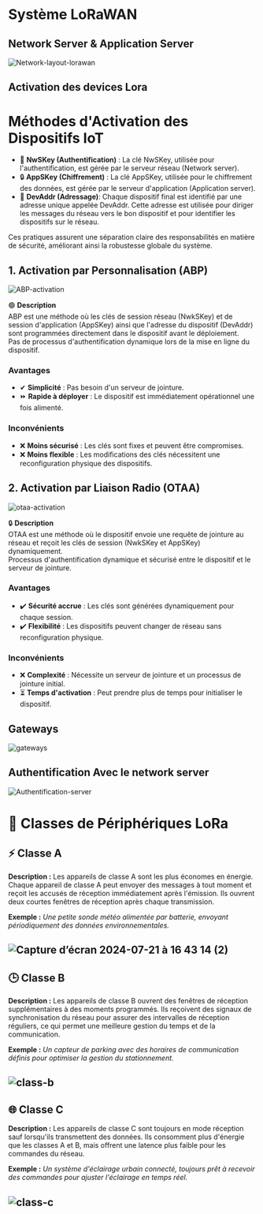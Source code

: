 # Système LoRaWAN

 ## Network Server & Application Server

![Network-layout-lorawan](https://github.com/user-attachments/assets/49622f33-e5a9-474d-bd4f-a1b303eb0aae)

## Activation des devices Lora

# Méthodes d'Activation des Dispositifs IoT

- 🔑 **NwSKey (Authentification)** : La clé NwSKey, utilisée pour l'authentification, est gérée par le serveur réseau (Network server).
- 🔒 **AppSKey (Chiffrement)** : La clé AppSKey, utilisée pour le chiffrement des données, est gérée par le serveur d'application (Application server).
- 📇 **DevAddr (Adressage)**: Chaque dispositif final est identifié par une adresse unique appelée DevAddr. Cette adresse est utilisée pour diriger les messages du réseau vers le bon dispositif et pour identifier les dispositifs sur le réseau.

Ces pratiques assurent une séparation claire des responsabilités en matière de sécurité, améliorant ainsi la robustesse globale du système.

## 1. Activation par Personnalisation (ABP)

![ABP-activation](https://github.com/user-attachments/assets/8a9637c6-66de-42ff-9e80-7296435e1f47)


🟢 **Description**  
ABP est une méthode où les clés de session réseau (NwkSKey) et de session d'application (AppSKey) ainsi que l'adresse du dispositif (DevAddr) sont programmées directement dans le dispositif avant le déploiement.  
Pas de processus d'authentification dynamique lors de la mise en ligne du dispositif.

### Avantages
- ✔ **Simplicité** : Pas besoin d'un serveur de jointure.
- ⏩ **Rapide à déployer** : Le dispositif est immédiatement opérationnel une fois alimenté.

### Inconvénients
- ❌ **Moins sécurisé** : Les clés sont fixes et peuvent être compromises.
- ❌ **Moins flexible** : Les modifications des clés nécessitent une reconfiguration physique des dispositifs.

## 2. Activation par Liaison Radio (OTAA)

![otaa-activation](https://github.com/user-attachments/assets/489463d5-0d1f-4ed3-ab8d-4828a7f06e2a)

🔒 **Description**  
OTAA est une méthode où le dispositif envoie une requête de jointure au réseau et reçoit les clés de session (NwkSKey et AppSKey) dynamiquement.  
Processus d'authentification dynamique et sécurisé entre le dispositif et le serveur de jointure.

### Avantages
- ✔️ **Sécurité accrue** : Les clés sont générées dynamiquement pour chaque session.
- ✔️ **Flexibilité** : Les dispositifs peuvent changer de réseau sans reconfiguration physique.

### Inconvénients
- ❌ **Complexité** : Nécessite un serveur de jointure et un processus de jointure initial.
- ⏳ **Temps d'activation** : Peut prendre plus de temps pour initialiser le dispositif.


 ## Gateways

 ![gateways](https://github.com/user-attachments/assets/04e61e72-e16d-43f7-9ceb-06b1ce2efeac)

 ## Authentification Avec le network server

 ![Authentification-server](https://github.com/user-attachments/assets/dfac128a-30ab-4e2d-8155-a33e0d0db84f)


 # 📶 Classes de Périphériques LoRa

## ⚡ Classe A
**Description :**
Les appareils de classe A sont les plus économes en énergie. Chaque appareil de classe A peut envoyer des messages à tout moment et reçoit les accusés de réception immédiatement après l'émission. Ils ouvrent deux courtes fenêtres de réception après chaque transmission.

**Exemple :**
*Une petite sonde météo alimentée par batterie, envoyant périodiquement des données environnementales.*

 ![Capture d’écran 2024-07-21 à 16 43 14 (2)](https://github.com/user-attachments/assets/47be90f5-61ea-48a6-8222-5a053f3bd748)
---

## 🕒 Classe B
**Description :**
Les appareils de classe B ouvrent des fenêtres de réception supplémentaires à des moments programmés. Ils reçoivent des signaux de synchronisation du réseau pour assurer des intervalles de réception réguliers, ce qui permet une meilleure gestion du temps et de la communication.

**Exemple :**
*Un capteur de parking avec des horaires de communication définis pour optimiser la gestion du stationnement.*

 ![class-b](https://github.com/user-attachments/assets/ecd88543-e412-473f-a12a-7074042aa703)
---

## 🌐 Classe C
**Description :**
Les appareils de classe C sont toujours en mode réception sauf lorsqu'ils transmettent des données. Ils consomment plus d'énergie que les classes A et B, mais offrent une latence plus faible pour les commandes du réseau.

**Exemple :**
*Un système d'éclairage urbain connecté, toujours prêt à recevoir des commandes pour ajuster l'éclairage en temps réel.*

 ![class-c](https://github.com/user-attachments/assets/c18b4380-a082-4bad-ac13-f5d5a051b829)
---


